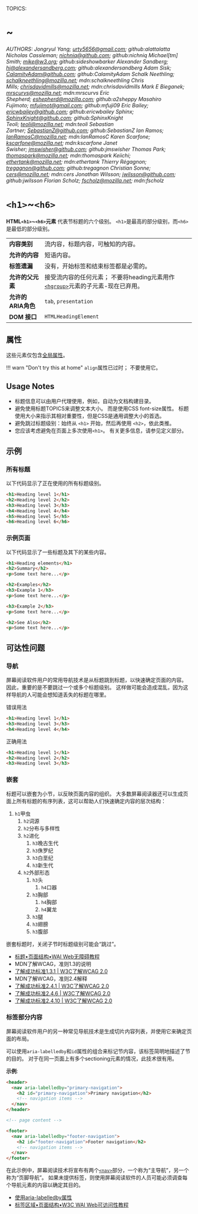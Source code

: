 TOPICS: <h1>~<h6>
AUTHORS: Jongryul Yang; urty5656@gmail.com; github:alattalatta
         Nicholas Cassleman; nichniq@github.com; github:nichniq
         Michael[tm] Smith; mike@w3.org; github:sideshowbarker
         Alexander Sandberg; hi@alexandersandberg.com; github:alexandersandberg
         Adam Sisk; CalamityAdam@github.com; github:CalamityAdam
         Schalk Neethling; schalkneethling@mozilla.net; mdn:schalkneethling
         Chris Mills; chrisdavidmills@mozilla.net; mdn:chrisdavidmills
         Mark E Bieganek; mrscurvs@mozilla.net; mdn:mrscurvs
         Eric Shepherd; eshepherd@mozilla.com; github:a2sheppy
         Masahiro Fujimoto; mfujimot@gmail.com; github:mfuji09
         Eric Bailey; ericwbailey@github.com; github:ericwbailey
         Sphinx; SphinxKnight@github.com; github:SphinxKnight
         Teoli; teoli@mozilla.net; mdn:teoli
         Sebastian Zartner; SebastianZ@github.com; github:SebastianZ
         Ian Ramos; IanRamosC@mozilla.net; mdn:IanRamosC
         Karen Scarfone; kscarfone@mozilla.net; mdn:kscarfone
         Janet Swisher; jmswisher@github.com; github:jmswisher
         Thomas Park; thomaspark@mozilla.net; mdn:thomaspark
         Keiichi; ethertank@mozilla.net; mdn:ethertank
         Thierry Régagnon; tregagnon@github.com; github:tregagnon
         Christian Sonne; cers@mozilla.net; mdn:cers
         Jonathan Wilsson; jwilsson@github.com; github:jwilsson
         Florian Scholz; fscholz@mozilla.net; mdn:fscholz

# `<h1>`~`<h6>`

**HTML`<h1>`~`<h6>`元素** 代表节标题的六个级别。 `<h1>`是最高的部分级别，而`<h6>`是最低的部分级别。

|  |  |
| :-- | :-- |
| **内容类别** | 流内容，标题内容，可触知的内容。 |
| **允许的内容** | 短语内容。 |
| **标签遗漏** | 没有，开始标签和结束标签都是必需的。 |
| **允许的父元素** | 接受流内容的任何元素； 不要将heading元素用作[`<hgroup>`](/zh-hans/webfrontend/<hgroup>)元素的子元素-现在已弃用。|
| **允许的ARIA角色** | `tab`, `presentation` |
| **DOM 接口** | `HTMLHeadingElement` |

## 属性

这些元素仅包含[全局属性](https://wiki.developer.mozilla.org/en-US/docs/HTML/Global_attributes)。

!!! warn "Don't try this at home"
    `align`属性已过时； 不要使用它。

## Usage Notes

- 标题信息可以由用户代理使用，例如，自动为文档构建目录。
- 避免使用标题TOPICS来调整文本大小。 而是使用CSS font-size属性。 标题使用大小来指示其相对重要性，但是CSS是通用调整大小的首选。
- 避免跳过标题级别：始终从 `<h1>` 开始，然后再使用 `<h2>`，依此类推。
- 您应该考虑避免在页面上多次使用`<h1>`。 有关更多信息，请参见定义部分。

## 示例

### 所有标题

以下代码显示了正在使用的所有标题级别。

```html
<h1>Heading level 1</h1>
<h2>Heading level 2</h2>
<h3>Heading level 3</h3>
<h4>Heading level 4</h4>
<h5>Heading level 5</h5>
<h6>Heading level 6</h6>
```

### 示例页面

以下代码显示了一些标题及其下的某些内容。

```html
<h1>Heading elements</h1>
<h2>Summary</h2>
<p>Some text here...</p>

<h2>Examples</h2>
<h3>Example 1</h3>
<p>Some text here...</p>

<h3>Example 2</h3>
<p>Some text here...</p>

<h2>See Also</h2>
<p>Some text here...</p>
```

## 可达性问题

### 导航

屏幕阅读软件用户的常用导航技术是从标题跳到标题，以快速确定页面的内容。 因此，重要的是不要跳过一个或多个标题级别。 这样做可能会造成混乱，因为这样导航的人可能会想知道丢失的标题在哪里。

错误用法

```html
<h1>Heading level 1</h1>
<h3>Heading level 3</h3>
<h4>Heading level 4</h4>
```

正确用法

```html
<h1>Heading level 1</h1>
<h2>Heading level 2</h2>
<h3>Heading level 3</h3>
```

### 嵌套

标题可以嵌套为小节，以反映页面内容的组织。 大多数屏幕阅读器还可以生成页面上所有标题的有序列表，这可以帮助人们快速确定内容的层次结构：

1. `h1`甲虫
   1. `h2`词源
   2. `h2`分布与多样性
   3. `h2`进化
      1. `h3`晚古生代
      2. `h3`侏罗纪
      3. `h3`白垩纪
      4. `h3`新生代
   4. `h2`外部形态
      1. `h3`头
         1. `h4`口器
      2. `h3`胸部
         1. `h4`胸部
         2. `h4`翼龙
      3. `h3`腿
      4. `h3`翅膀
      5. `h3`腹部

嵌套标题时，关闭子节时标题级别可能会“跳过”。

- [标题•页面结构•WAI Web无障碍教程](https://www.w3.org/WAI/tutorials/page-structure/headings/)
- MDN了解WCAG，准则1.3的说明
- [了解成功标准1.3.1 | W3C了解WCAG 2.0](https://www.w3.org/TR/UNDERSTANDING-WCAG20/content-structure-separation-programmatic.html)
- MDN了解WCAG，准则2.4解释
- [了解成功标准2.4.1 | W3C了解WCAG 2.0](https://www.w3.org/TR/UNDERSTANDING-WCAG20/navigation-mechanisms-skip.html)
- [了解成功标准2.4.6 | W3C了解WCAG 2.0](https://www.w3.org/TR/UNDERSTANDING-WCAG20/navigation-mechanisms-descriptive.html)
- [了解成功标准2.4.10 | W3C了解WCAG 2.0](https://www.w3.org/TR/UNDERSTANDING-WCAG20/navigation-mechanisms-headings.html)

### 标签部分内容

屏幕阅读软件用户的另一种常见导航技术是生成切片内容列表，并使用它来确定页面的布局。

可以使用`aria-labelledby`和`id`属性的组合来标记节内容，该标签简明地描述了节的目的。 对于在同一页面上有多个sectioning元素的情况，此技术很有用。

**示例**:

```html
<header>
  <nav aria-labelledby="primary-navigation">
    <h2 id="primary-navigation">Primary navigation</h2>
    <!-- navigation items -->
  </nav>
</header>

<!-- page content -->

<footer>
  <nav aria-labelledby="footer-navigation">
    <h2 id="footer-navigation">Footer navigation</h2>
    <!-- navigation items -->
  </nav>
</footer>
```

在此示例中，屏幕阅读技术将宣布有两个[`<nav>`](/zh-hans/webfrontend/<nav>)部分，一个称为“主导航”，另一个称为“页脚导航”。 如果未提供标签，则使用屏幕阅读软件的人员可能必须调查每个导航元素的内容以确定其目的。

- [使用aria-labelledby属性](https://wiki.developer.mozilla.org/en-US/docs/Web/Accessibility/ARIA/ARIA_Techniques/Using_the_aria-labelledby_attribute)
- [标签区域•页面结构•W3C WAI Web可访问性教程](https://www.w3.org/WAI/tutorials/page-structure/labels/#using-aria-labelledby)
